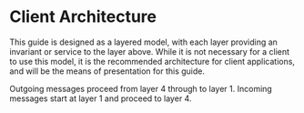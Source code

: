 # Client Architecture

This guide is designed as a layered model, with each layer providing an invariant or service to the layer above. While it is not necessary for a client to use this model, it is the recommended architecture for client applications, and will be the means of presentation for this guide.

Outgoing messages proceed from layer 4 through to layer 1. Incoming messages start at layer 1 and proceed to layer 4.

